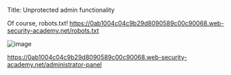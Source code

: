 Title: Unprotected admin functionality

Of course, robots.txt!
https://0ab1004c04c9b29d8090589c00c90068.web-security-academy.net/robots.txt

![image](https://github.com/user-attachments/assets/e3def501-5433-44fd-99d6-3af610cf5a07)


https://0ab1004c04c9b29d8090589c00c90068.web-security-academy.net/administrator-panel

